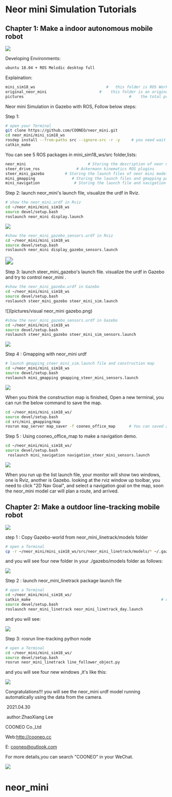 # Neor mini Simulation Tutorials

## Chapter 1: Make a indoor autonomous mobile robot

![](pictures/neor_mini_gazebo.png)

Developing Environments:

```bash
ubuntu 18.04 + ROS Melodic desktop full 
```

Explaination:

```bash
mini_sim18_ws                               #   this folder is ROS Workspace, you can run launchs and look at every demo.
original_neor_mini                       #    this folder is an original neor_mini urdf file, you can construction by yourself 
pictures                                              #    the total process pictures
```



Neor mini Simulation in Gazebo with ROS, Follow below steps:

Step 1:

```bash
# open your Terminal
git clone https://github.com/COONEO/neor_mini.git
cd neor_mini/mini_sim18_ws
rosdep install --from-paths src --ignore-src -r -y     # you need wait a moment
catkin_make
```

You can see 5 ROS packages in mini_sim18_ws/src folder,lists:

```bash
neor_mini                           # Storing the description of neor mini's appearance with urdf file
steer_drive_ros                # Ackermann kinematics ROS plugins
steer_mini_gazebo         # Storing the launch files of neor mini model visual in Gazebo
mini_gmapping                # Storing the launch files and gmapping params files
mini_navigation               # Storing the launch file and navigation params files
```



Step 2: launch neor_mini's launch file, visualize the urdf in Rviz.

```bash
# show the neor_mini.urdf in Rviz
cd ~/neor_mini/mini_sim18_ws
source devel/setup.bash
roslaunch neor_mini display.launch
```

![](pictures/neor_mini_rviz.png)



```bash
#show the neor_mini_gazebo_sensors.urdf in Rviz
cd ~/neor_mini/mini_sim18_ws
source devel/setup.bash
roslaunch neor_mini display_gazebo_sensors.launch
```

<img src="pictures/neor_mini_gazebo_sensors.png" style="zoom:150%;" />



Step 3: launch steer_mini_gazebo's launch file. visualize the urdf in Gazebo and try to control neor_mini .

```bash
#show the neor_mini_gazebo.urdf in Gazebo
cd ~/neor_mini/mini_sim18_ws
source devel/setup.bash
roslaunch steer_mini_gazebo steer_mini_sim.launch
```

![](pictures/visual neor_mini gazebo.png)



```bash
#show the neor_mini_gazebo_sensors.urdf in Gazebo
cd ~/neor_mini/mini_sim18_ws
source devel/setup.bash
roslaunch steer_mini_gazebo steer_mini_sim_sensors.launch
```

![](pictures/neor_mini_sensors_gazebo.png)



Step 4 : Gmapping with neor_mini urdf

```bash
# launch gmapping_steer_mini_sim.launch file and construction map
cd ~/neor_mini/mini_sim18_ws
source devel/setup.bash
roslaunch mini_gmapping gmapping_steer_mini_sensors.launch
```

![](pictures/gmapping_neor_mini.png)

When you think the construction map is finished, Open a new terminal, you can run the below command to save the map.

```bash
cd ~/neor_mini/mini_sim18_ws/
source devel/setup.bash
cd src/mini_gmapping/map
rosrun map_server map_saver -f cooneo_office_map      # You can saved as another name
```



Step 5 : Using cooneo_office_map to make a navigation demo.

```bash
cd ~/neor_mini/mini_sim18_ws/
source devel/setup.bash
 roslaunch mini_navigation navigation_steer_mini_sensors.launch                           # start a navigation demo
```

![](pictures/navigation_Demo.png)

When you run up the list launch file, your monitor will show two windows, one is Rviz, another is Gazebo. looking at the rviz window up toolbar, you need to click "2D Nav Goal", and select a navigation goal on the map, soon the neor_mini model car will plan a route, and arrived.



## Chapter 2: Make a outdoor line-tracking mobile robot

![](pictures/new_neor_mini.png)



step 1 : Copy Gazebo-world from neor_mini_linetrack/models folder

```bash
# open a Terminal
cp -r ~/neor_mini/mini_sim18_ws/src/neor_mini_linetrack/models/* ~/.gazebo/models/
```

and you will see four new folder in your ./gazebo/models folder as follows:

![](pictures/folder_list.png)



Step 2 : launch neor_mini_linetrack package launch file

```bash
# open a Terminal 
cd ~/neor_mini/mini_sim18_ws/
catkin_make                                                         # compile you all ros node in you workspace
source devel/setup.bash
roslaunch neor_mini_linetrack neor_mini_linetrack_day.launch
```

and you will see:

![](pictures/gazebo_start_success.png)



Step 3: rosrun line-tracking python node

```bash
# open a Terminal
cd ~/neor_mini/mini_sim18_ws/
source devel/setup.bash
rosrun neor_mini_linetrack line_follower_object.py
```

and you will see four new windows ,it's like this:

![](pictures/line-tracking_start_success.png)

Congratulations!!! you will see the neor_mini urdf model running automatically using the data from the camera. 

​																																									2021.04.30     

​																																				author:ZhaoXiang Lee

COONEO Co.,Ltd

Web:http://cooneo.cc

E: cooneo@outlook.com



For more details,you can search "COONEO" in your WeChat.

![](pictures/COONEO_wechat.jpg)

# neor_mini
